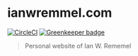 # ianwremmel.com

[![CircleCI](https://circleci.com/gh/ianwremmel/ianwremmel.com.svg?style=svg)](https://circleci.com/gh/ianwremmel/ianwremmel.com)
[![Greenkeeper badge](https://badges.greenkeeper.io/ianwremmel/ianwremmel.com.svg)](https://greenkeeper.io/)

> Personal website of Ian W. Rememel
